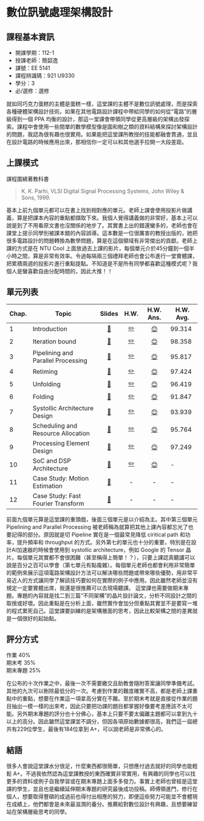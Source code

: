 # 數位訊號處理架構設計
## 課程基本資訊

- 開課學期：112-1
- 授課老師：簡韶逸
- 課號：EE 5141
- 課程辨識碼：921 U9330
- 學分：3
- 必/選修：選修

就如同巧克力蛋糕的主體是蛋糕一樣，這堂課的主體不是數位訊號處理，而是探索各種硬體架構設計技術。如果在其他電路設計課程中帶給同學的如何從“電路”的層級得到一個 PPA 均衡的設計，那這一堂課會帶領同學從更高層級的架構出發探索。課程中會使用一些間單的數學模型像是圖和樹之類的資料結構來探討架構設計的問題，我認為很有趣也很實用。如果能把這堂課所教授的技能都融會貫通，並且在設計電路的時候應用出來，那相信你一定可以和其他選手拉開一大段差距。

## 上課模式

課程圍繞著教科書

> K. K. Parhi, VLSI Digital Signal Processing Systems, John Wiley & Sons, 1999.

基本上前九個單元都可以在書上找到相對應的單元。老師上課會使用投影片做講義，算是把課本內容的重點都擷取下來。我個人覺得講義做的非常好，基本上可以說是到了不用看原文書也沒關係的地步了。其實書上出的錯還蠻多的，老師也會在課堂上提示同學別被課本錯的內容誤導。這本數是一位很厲害的教授出版的，她把很多電路設計的問題轉換為數學問題，算是在這個領域有非常傑出的貢獻。老師上課的方式是在 NTU Cool 上面放過去上課的影片，每個單元介於45分鐘到一個半小時之間，算是非常有效率。令過每隔兩三個禮拜老師也會公布進行一堂實體課，把累積兩週的投影片進行重點提點。不知道是不是所有同學都喜歡這種模式呢？我個人是蠻喜歡自由分配時間的，因此大推！！


## 單元列表

|  Chap.   | Topic  |   Slides   | H.W.  | H.W. Ans.   | H.W. Avg.  |
|  ----  | ----  | :----:  | :----:  | :----:  | ----  |
1 |Introduction| [📝][sl01] | [✏️][hw01] | [😊][ans01] | 99.314 |
2 |Iteration bound| [📝][sl02] | [✏️][hw02] | [😊][ans02] | 98.358 | 
3 |Pipelining and Parallel Processing|[📝][sl03] | [✏️][hw03] | [😊][ans03] | 95.817 |
4 |Retiming|[📝][sl04] | [✏️][hw04] | [😊][ans04] | 97.424 |
5 |Unfolding|[📝][sl05] | [✏️][hw05] | [😊][ans05] | 96.419 |
6 |Folding|[📝][sl06] | [✏️][hw06] | [😊][ans06] | 91.847 |
7 |Systollic Architecture Design|[📝][sl07] | [✏️][hw07] | [😊][ans07] | 93.939 |
8 |Scheduling and Resource Allocation|[📝][sl08] | [✏️][hw08] | [😊][ans08] | 95.764 |
9 |Processing Element Design|[📝][sl09] | [✏️][hw09] | [😊][ans09] | 97.249 |
10 |SoC and DSP Architecture|[📝][sl10] | [✏️][hw10] | [😊][ans10] | - |
11 |Case Study: Motion Estimation| [📝][sl11] | - | - | - |
|12 | Case Study: Fast Fourier Transform | [📝][sl12] | - | - | - |



[sl00]:slides/0_syllabus.pdf
[sl01]:slides/1_introduction.pdf
[sl02]:slides/2_iteration_bound.pdf
[sl03]:slides/3_pipelining_and_parallel_processing.pdf
[sl04]:slides/4_retiming.pdf
[sl05]:slides/5_unfolding.pdf
[sl06]:slides/6_folding.pdf
[sl07]:slides/7_systolic_architecture_design.pdf
[sl08]:slides/8_scheduling_and_resource_allocation.pdf
[sl09]:slides/9_processing_elements_design.pdf
[sl10]:slides/10_SoC_and_DSP_Architecture.pdf
[sl11]:slides/11_hardware_architecture_of_motion_estimation.pdf
[sl12]:slides/12_case_study_FFT.pdf

[hw01]:homework/hw1.pdf
[hw02]:homework/hw2.pdf
[hw03]:homework/hw3.pdf
[hw04]:homework/hw4.pdf
[hw05]:homework/hw5.pdf
[hw06]:homework/hw6.pdf
[hw07]:homework/hw7.pdf
[hw08]:homework/hw8.pdf
[hw09]:homework/hw9.pdf
[hw10]:homework/hw10.pdf

[ans01]:answer/hw1s.pdf
[ans02]:answer/hw2s.pdf
[ans03]:answer/hw3s.pdf
[ans04]:answer/hw4s.pdf
[ans05]:answer/hw5s.pdf
[ans06]:answer/hw6s.pdf
[ans07]:answer/hw7s.pdf
[ans08]:answer/hw8s.pdf
[ans09]:answer/hw9s.pdf
[ans10]:answer/hw10s.pdf

前面九個單元算是這堂課的重頭戲，後面三個單元是以介紹為主。其中第三個單元 Pipelining and Parallel Processing 被老師稱為就算把其他上課內容都忘光了也要記得的部分。原因就是切 Pipeline 實在是一個最常見降低 ciritical path 和功率，提升頻率和 throughput 的方式。另外第七的單元也十分的重要，特別是在設計AI加速器的時候會使用到 systollic architecture，例如 Google 的 Tensor 晶片。每個單元其實都不會很困難（甚至稱得上簡單！？），只要上課認真聽講可以說是百分之百可以學會（第七單元有點複雜）。每個單元老師也都會利用非常簡單的範例來展示這項電路架構設計方法可以解決哪些問題或帶來哪些優勢，用非常平易近人的方式讓同學了解該技巧要如何在實際的例子中應用。因此雖然老師並沒有規定一定要實體出席，我還是很推薦可以去現場聽課。
這堂課也需要做期末專題。專題的內容就是找二到三篇“不同架構”的晶片設計論文，分析不同設計之間的取捨或好壞。因此重點是在分析上面，雖然實作會加分但重點其實並不是要寫一堆的程式累死自己。這堂課要訓練的是架構層面的思考，因此比較架構之間的差異就是一個很好的起始點。

## 評分方式
作業 40%<br/>
期末考 35%<br/>
期末專題 25%

在公布的十次作業之中，最後一次不需要繳交且助教會隨附答案讓同學準備考試。其他的九次可以刪除最低分的一次。考慮到作業的難度確實不高，都是老師上課重點中的重點，想要在作業這一項拿高分實在不難。至於期末考就是直接從作業的題目抽出一模一樣的出來考，因此只要把功課的題目都掌握好像要考差應該不太可能。另外期末專題的評分也十分佛心，基本上只要不要太偏離主題都可以拿到九十以上的高分。因此雖然這堂課並不調分，但因各項原始數據都很高，我們這一屆總共有229位學生，最後有184位拿到 A+，可以說老師是非常佛心的。

## 結語
很多人會說這堂課水分很足，什麼東西都很簡單，只想應付過去就好的同學也能輕鬆 A+。不過我依然認為這堂課教授的東西確實非常實用，有興趣的同學也可以找更多的資料或例子自我學習或在期末專題上面多多發力。事實上老師也曾經是這堂課的學生，並且也是繼續延伸期末專題的研究最後成功投稿。師傅領進門，修行在個人，想要取得豐碩的成過前也得付出相應的努力，即便這些努力可能並不會體現在成績上，他們都會是未來最滋潤的養分。推薦給對數位設計有興趣，且想要練習站在架構層級思考的同學。
